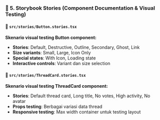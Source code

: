 ### **🔷 5. Storybook Stories (Component Documentation & Visual Testing)**

#### **📄 `src/stories/Button.stories.tsx`**
**Skenario visual testing Button component:**
- **Stories**: Default, Destructive, Outline, Secondary, Ghost, Link
- **Size variants**: Small, Large, Icon Only
- **Special states**: With Icon, Loading state
- **Interactive controls**: Variant dan size selection

#### **📄 `src/stories/ThreadCard.stories.tsx`**
**Skenario visual testing ThreadCard component:**
- **Stories**: Default thread card, Long title, No votes, High activity, No avatar
- **Props testing**: Berbagai variasi data thread
- **Responsive testing**: Max width container untuk testing layout